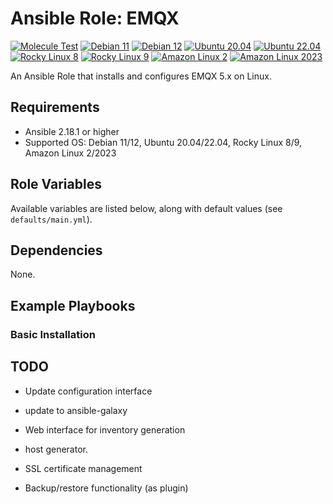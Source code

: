 # Ansible Role: EMQX

[![Molecule Test](https://github.com/zhongwencool/ansible-role-emqx/actions/workflows/molecule.yml/badge.svg)](https://github.com/zhongwencool/ansible-role-emqx/actions/workflows/molecule.yml) [![Debian 11](https://img.shields.io/badge/Debian-11-blue?logo=debian)](https://www.debian.org/) [![Debian 12](https://img.shields.io/badge/Debian-12-blue?logo=debian)](https://www.debian.org/) [![Ubuntu 20.04](https://img.shields.io/badge/Ubuntu-20.04-orange?logo=ubuntu)](https://ubuntu.com/) [![Ubuntu 22.04](https://img.shields.io/badge/Ubuntu-22.04-orange?logo=ubuntu)](https://ubuntu.com/) [![Rocky Linux 8](https://img.shields.io/badge/Rocky%20Linux-8-green?logo=rocky-linux)](https://rockylinux.org/) [![Rocky Linux 9](https://img.shields.io/badge/Rocky%20Linux-9-green?logo=rocky-linux)](https://rockylinux.org/) [![Amazon Linux 2](https://img.shields.io/badge/Amazon%20Linux-2-232F3E?logo=amazon-aws)](https://aws.amazon.com/amazon-linux-2/) [![Amazon Linux 2023](https://img.shields.io/badge/Amazon%20Linux-2023-232F3E?logo=amazon-aws)](https://aws.amazon.com/linux/)

An Ansible Role that installs and configures EMQX 5.x on Linux.

## Requirements

- Ansible 2.18.1 or higher
- Supported OS: Debian 11/12, Ubuntu 20.04/22.04, Rocky Linux 8/9, Amazon Linux 2/2023

## Role Variables

Available variables are listed below, along with default values (see `defaults/main.yml`).
## Dependencies

None.

## Example Playbooks

### Basic Installation



## TODO
- Update configuration interface
- update to ansible-galaxy
 
- Web interface for inventory generation
- host generator.
- SSL certificate management
- Backup/restore functionality (as plugin)